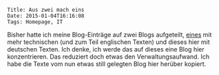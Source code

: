 	Title: Aus zwei mach eins
	Date: 2015-01-04T16:16:08
	Tags: Homepage, IT

Bisher hatte ich meine Blog-Einträge auf zwei Blogs aufgeteilt,
[eines](http://blog.krrrcks.net) mit mehr technischen (und zum Teil
englischen Texten) und dieses hier mit deutschen Texten. Ich denke,
ich werde das auf dieses eine Blog hier konzentrieren. Das reduziert
doch etwas den Verwaltungsaufwand. Ich habe die Texte vom nun etwas
still gelegten Blog hier herüber kopiert. 
